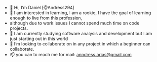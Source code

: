 - 👋 Hi, I’m Daniel  [@Andress294]
- 👀 I am interested in learning, I am a rookie, I have the goal of learning enough to live from this profession, 
- although due to work issues I cannot spend much time on code projects.
- 🌱 I am currently studying software analysis and development but I am just starting out in this world
- 💞️ I’m looking to collaborate on in any project in which a beginner can collaborate.
- 📫 you can to reach me for mail:  anndress.arias@gmail.com

<!---
Andress294/Andress294 is a ✨ special ✨ repository because its `README.md` (this file) appears on your GitHub profile.
You can click the Preview link to take a look at your changes.
--->
